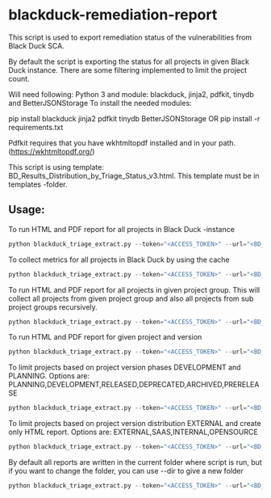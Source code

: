 # blackduck-remediation-report
This script is used to export remediation status of the vulnerabilities from Black Duck SCA.

By default the script is exporting the status for all projects in given
Black Duck instance. There are some filtering implemented to limit the 
project count.

Will need following: Python 3 and module: blackduck, jinja2, pdfkit, tinydb and BetterJSONStorage
To install the needed modules: 

pip install blackduck jinja2 pdfkit tinydb BetterJSONStorage
OR
pip install -r requirements.txt

Pdfkit requires that you have wkhtmltopdf installed and in your path. (https://wkhtmltopdf.org/)

This script is using template: BD_Results_Distribution_by_Triage_Status_v3.html. This template must be in templates -folder.

## Usage:
To run HTML and PDF report for all projects in Black Duck -instance
```python
python blackduck_triage_extract.py --token="<ACCESS_TOKEN>" --url="<BD_URL>" --html --pdf --json
```

To collect metrics for all projects in Black Duck by using the cache
```python
python blackduck_triage_extract.py --token="<ACCESS_TOKEN>" --url="<BD_URL>" --cache --html --pdf --json
```

To run HTML and PDF report for all projects in given project group. This will collect all projects from given project group and also all projects from sub project groups recursively.
```python
python blackduck_triage_extract.py --token="<ACCESS_TOKEN>" --url="<BD_URL>" --project_group_name="<PROJECT_GROUP_NAME>" --html --pdf
```

To run HTML and PDF report for given project and version
```python
python blackduck_triage_extract.py --token="<ACCESS_TOKEN>" --url="<BD_URL>" --project="<PROJECT_NAME>" --version="<PROJECT_VERSION_NAME>" --html --pdf
```

To limit projects based on project version phases DEVELOPMENT and PLANNING. Options are: PLANNING,DEVELOPMENT,RELEASED,DEPRECATED,ARCHIVED,PRERELEASE
```python
python blackduck_triage_extract.py --token="<ACCESS_TOKEN>" --url="<BD_URL>" --phaseCategories="PLANNING,DEVELOPMENT" --html --pdf
```

To limit projects based on project version distribution EXTERNAL and create only HTML report. Options are: EXTERNAL,SAAS,INTERNAL,OPENSOURCE
```python
python blackduck_triage_extract.py --token="<ACCESS_TOKEN>" --url="<BD_URL>" --distributionCategories="EXTERNAL" --html
```

By default all reports are written in the current folder where script is run, but if you want to change the folder, you can use --dir to give a new folder
```python
python blackduck_triage_extract.py --token="<ACCESS_TOKEN>" --url="<BD_URL>" --dir="./reports" --html --pdf
```